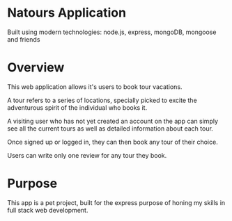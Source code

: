 # Natours Application

Built using modern technologies: node.js, express, mongoDB, mongoose and friends

# Overview

This web application allows it's users to book tour vacations.

A tour refers to a series of locations, specially picked to excite the adventurous spirit of the individual who books it.

A visiting user who has not yet created an account on the app can simply see all the current tours as well as detailed information about each tour.

Once signed up or logged in, they can then book any tour of their choice.

Users can write only one review for any tour they book.

# Purpose

This app is a pet project, built for the express purpose of honing my skills in full stack web development.
